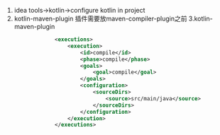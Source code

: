 1. idea tools->kotlin->configure kotlin in project
2. kotlin-maven-plugin 插件需要放maven-compiler-plugin之前
3.kotlin-maven-plugin
```xml
                <executions>
                    <execution>
                        <id>compile</id>
                        <phase>compile</phase>
                        <goals>
                            <goal>compile</goal>
                        </goals>
                        <configuration>
                            <sourceDirs>
                                <source>src/main/java</source>
                            </sourceDirs>
                        </configuration>
                    </execution>
                </executions>
```


